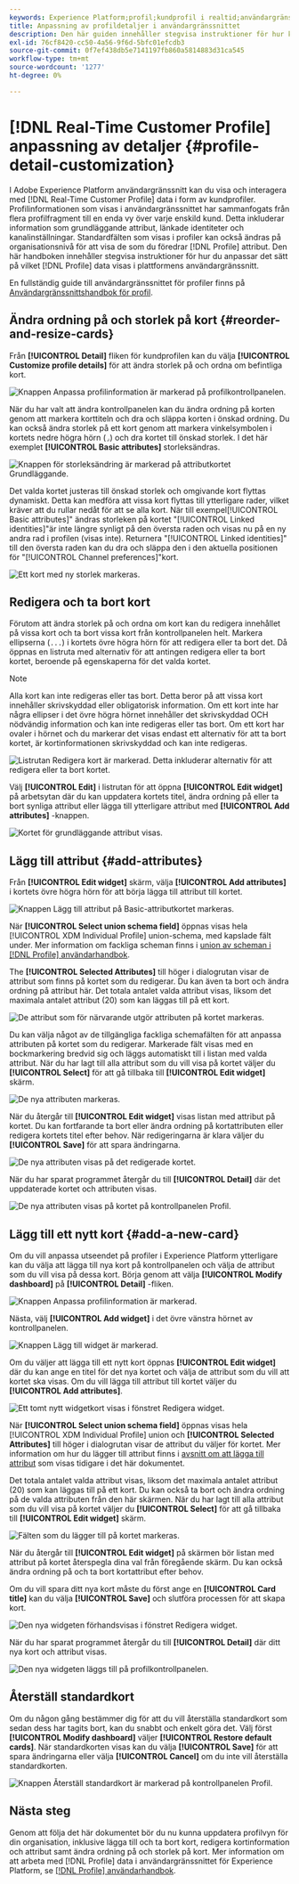 ```yaml
---
keywords: Experience Platform;profil;kundprofil i realtid;användargränssnitt;gränssnitt;anpassning;profilinformation;information
title: Anpassning av profildetaljer i användargränssnittet
description: Den här guiden innehåller stegvisa instruktioner för hur kundprofildata i realtid visas i Adobe Experience Platform användargränssnitt.
exl-id: 76cf8420-cc50-4a56-9f6d-5bfc01efcdb3
source-git-commit: 0f7ef438db5e7141197fb860a5814883d31ca545
workflow-type: tm+mt
source-wordcount: '1277'
ht-degree: 0%

---
```


# [!DNL Real-Time Customer Profile] anpassning av detaljer {#profile-detail-customization}

I Adobe Experience Platform användargränssnitt kan du visa och interagera med [!DNL Real-Time Customer Profile] data i form av kundprofiler. Profilinformationen som visas i användargränssnittet har sammanfogats från flera profilfragment till en enda vy över varje enskild kund. Detta inkluderar information som grundläggande attribut, länkade identiteter och kanalinställningar. Standardfälten som visas i profiler kan också ändras på organisationsnivå för att visa de som du föredrar [!DNL Profile] attribut. Den här handboken innehåller stegvisa instruktioner för hur du anpassar det sätt på vilket [!DNL Profile] data visas i plattformens användargränssnitt.

En fullständig guide till användargränssnittet för profiler finns på [Användargränssnittshandbok för profil](user-guide.md).

## Ändra ordning på och storlek på kort {#reorder-and-resize-cards}

Från **[!UICONTROL Detail]** fliken för kundprofilen kan du välja **[!UICONTROL Customize profile details]** för att ändra storlek på och ordna om befintliga kort.

![Knappen Anpassa profilinformation är markerad på profilkontrollpanelen.](../images/profile-customization/customize-profile-details.png)

När du har valt att ändra kontrollpanelen kan du ändra ordning på korten genom att markera korttiteln och dra och släppa korten i önskad ordning. Du kan också ändra storlek på ett kort genom att markera vinkelsymbolen i kortets nedre högra hörn (`⌟`) och dra kortet till önskad storlek. I det här exemplet **[!UICONTROL Basic attributes]** storleksändras.

![Knappen för storleksändring är markerad på attributkortet Grundläggande.](../images/profile-customization/resize.png)

Det valda kortet justeras till önskad storlek och omgivande kort flyttas dynamiskt. Detta kan medföra att vissa kort flyttas till ytterligare rader, vilket kräver att du rullar nedåt för att se alla kort. När till exempel[!UICONTROL Basic attributes]&quot; ändras storleken på kortet &quot;[!UICONTROL Linked identities]&quot;är inte längre synligt på den översta raden och visas nu på en ny andra rad i profilen (visas inte). Returnera &quot;[!UICONTROL Linked identities]&quot; till den översta raden kan du dra och släppa den i den aktuella positionen för &quot;[!UICONTROL Channel preferences]&quot;kort.

![Ett kort med ny storlek markeras.](../images/profile-customization/resized.png)

## Redigera och ta bort kort

Förutom att ändra storlek på och ordna om kort kan du redigera innehållet på vissa kort och ta bort vissa kort från kontrollpanelen helt. Markera ellipserna (`...`) i kortets övre högra hörn för att redigera eller ta bort det. Då öppnas en listruta med alternativ för att antingen redigera eller ta bort kortet, beroende på egenskaperna för det valda kortet.

>[!NOTE]
>
>Alla kort kan inte redigeras eller tas bort. Detta beror på att vissa kort innehåller skrivskyddad eller obligatorisk information. Om ett kort inte har några ellipser i det övre högra hörnet innehåller det skrivskyddad OCH nödvändig information och kan inte redigeras eller tas bort. Om ett kort har ovaler i hörnet och du markerar det visas endast ett alternativ för att ta bort kortet, är kortinformationen skrivskyddad och kan inte redigeras.

![Listrutan Redigera kort är markerad. Detta inkluderar alternativ för att redigera eller ta bort kortet.](../images/profile-customization/edit-card.png)

Välj **[!UICONTROL Edit]** i listrutan för att öppna **[!UICONTROL Edit widget]** på arbetsytan där du kan uppdatera kortets titel, ändra ordning på eller ta bort synliga attribut eller lägga till ytterligare attribut med **[!UICONTROL Add attributes]** -knappen.

![Kortet för grundläggande attribut visas.](../images/profile-customization/basic-attributes.png)

## Lägg till attribut {#add-attributes}

Från **[!UICONTROL Edit widget]** skärm, välja **[!UICONTROL Add attributes]** i kortets övre högra hörn för att börja lägga till attribut till kortet.

![Knappen Lägg till attribut på Basic-attributkortet markeras.](../images/profile-customization/add-attributes.png)

När **[!UICONTROL Select union schema field]** öppnas visas hela [!UICONTROL XDM Individual Profile] union-schema, med kapslade fält under. Mer information om fackliga scheman finns i [union av scheman i [!DNL Profile] användarhandbok](user-guide.md#union-schema).

The **[!UICONTROL Selected Attributes]** till höger i dialogrutan visar de attribut som finns på kortet som du redigerar. Du kan även ta bort och ändra ordning på attribut här. Det totala antalet valda attribut visas, liksom det maximala antalet attribut (20) som kan läggas till på ett kort.

![De attribut som för närvarande utgör attributen på kortet markeras.](../images/profile-customization/select-before.png)

Du kan välja något av de tillgängliga fackliga schemafälten för att anpassa attributen på kortet som du redigerar. Markerade fält visas med en bockmarkering bredvid sig och läggs automatiskt till i listan med valda attribut. När du har lagt till alla attribut som du vill visa på kortet väljer du **[!UICONTROL Select]** för att gå tillbaka till **[!UICONTROL Edit widget]** skärm.

![De nya attributen markeras.](../images/profile-customization/select-after.png)

När du återgår till **[!UICONTROL Edit widget]** visas listan med attribut på kortet. Du kan fortfarande ta bort eller ändra ordning på kortattributen eller redigera kortets titel efter behov. När redigeringarna är klara väljer du **[!UICONTROL Save]** för att spara ändringarna.

![De nya attributen visas på det redigerade kortet.](../images/profile-customization/new-attributes.png)

När du har sparat programmet återgår du till **[!UICONTROL Detail]** där det uppdaterade kortet och attributen visas.

![De nya attributen visas på kortet på kontrollpanelen Profil.](../images/profile-customization/added-attributes.png)

## Lägg till ett nytt kort {#add-a-new-card}

Om du vill anpassa utseendet på profiler i Experience Platform ytterligare kan du välja att lägga till nya kort på kontrollpanelen och välja de attribut som du vill visa på dessa kort. Börja genom att välja **[!UICONTROL Modify dashboard]** på **[!UICONTROL Detail]** -fliken.

![Knappen Anpassa profilinformation är markerad.](../images/profile-customization/customize-profile-details.png)

Nästa, välj **[!UICONTROL Add widget]** i det övre vänstra hörnet av kontrollpanelen.

![Knappen Lägg till widget är markerad.](../images/profile-customization/add-widget.png)

Om du väljer att lägga till ett nytt kort öppnas **[!UICONTROL Edit widget]** där du kan ange en titel för det nya kortet och välja de attribut som du vill att kortet ska visas. Om du vill lägga till attribut till kortet väljer du **[!UICONTROL Add attributes]**.

![Ett tomt nytt widgetkort visas i fönstret Redigera widget.](../images/profile-customization/edit-widget.png)

När **[!UICONTROL Select union schema field]** öppnas visas hela [!UICONTROL XDM Individual Profile] union och **[!UICONTROL Selected Attributes]** till höger i dialogrutan visar de attribut du väljer för kortet. Mer information om hur du lägger till attribut finns i [avsnitt om att lägga till attribut](#add-attributes) som visas tidigare i det här dokumentet.

Det totala antalet valda attribut visas, liksom det maximala antalet attribut (20) som kan läggas till på ett kort. Du kan också ta bort och ändra ordning på de valda attributen från den här skärmen. När du har lagt till alla attribut som du vill visa på kortet väljer du **[!UICONTROL Select]** för att gå tillbaka till **[!UICONTROL Edit widget]** skärm.

![Fälten som du lägger till på kortet markeras.](../images/profile-customization/add-widget-attributes.png)

När du återgår till **[!UICONTROL Edit widget]** på skärmen bör listan med attribut på kortet återspegla dina val från föregående skärm. Du kan också ändra ordning på och ta bort kortattribut efter behov.

Om du vill spara ditt nya kort måste du först ange en **[!UICONTROL Card title]** kan du välja **[!UICONTROL Save]** och slutföra processen för att skapa kort.

![Den nya widgeten förhandsvisas i fönstret Redigera widget.](../images/profile-customization/new-widget.png)

När du har sparat programmet återgår du till **[!UICONTROL Detail]** där ditt nya kort och attribut visas.

![Den nya widgeten läggs till på profilkontrollpanelen.](../images/profile-customization/added-widget.png)

## Återställ standardkort

Om du någon gång bestämmer dig för att du vill återställa standardkort som sedan dess har tagits bort, kan du snabbt och enkelt göra det. Välj först **[!UICONTROL Modify dashboard]** väljer **[!UICONTROL Restore default cards]**. När standardkorten visas kan du välja **[!UICONTROL Save]** för att spara ändringarna eller välja **[!UICONTROL Cancel]** om du inte vill återställa standardkorten.

![Knappen Återställ standardkort är markerad på kontrollpanelen Profil.](../images/profile-customization/restore-default.png)

## Nästa steg

Genom att följa det här dokumentet bör du nu kunna uppdatera profilvyn för din organisation, inklusive lägga till och ta bort kort, redigera kortinformation och attribut samt ändra ordning på och storlek på kort. Mer information om att arbeta med [!DNL Profile] data i användargränssnittet för Experience Platform, se [[!DNL Profile] användarhandbok](user-guide.md).
